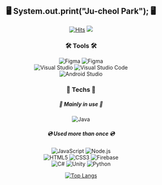 <p align="center">
 <h2 align="center">🖥 System.out.print("Ju-cheol Park"); 🖥</h2>
</p>
<div align="center">

[![Hits](https://hits.seeyoufarm.com/api/count/incr/badge.svg?url=https%3A%2F%2Fgithub.com%2Fvalur628&count_bg=%230B0B0B&title_bg=%230B0B0B&icon=github.svg&icon_color=%23E7E7E7&title=Github&edge_flat=true)](https://hits.seeyoufarm.com)
<a href="mailto:valurauta628@gmail.com"><img src="https://img.shields.io/badge/Gmail-EA4335?style=flat-square&logo=Gmail&logoColor=white"/></a>

</div>
<div align="center">

<h3>🛠 Tools 🛠</h3>

![Figma](https://img.shields.io/badge/Figma-F24E1E?style=for-the-badge&logo=Figma&logoColor=white)
![Figma](https://img.shields.io/badge/Ubuntu-E95420?style=for-the-badge&logo=Ubuntu&logoColor=white)<br>
![Visual Studio](https://img.shields.io/badge/Visual%20Studio-5C2D91?style=for-the-badge&logo=Visual%20Studio&logoColor=white)
![Visual Studio Code](https://img.shields.io/badge/Visual%20Studio%20Code-007ACC?style=for-the-badge&logo=Visual%20Studio%20Code&logoColor=white)<br>
![Android Studio](https://img.shields.io/badge/Android%20Studio-1ECD6C?style=for-the-badge&logo=Android%20Studio&logoColor=white)

<h3>💾 Techs 💾</h3>
<h5>📀 Mainly in use 📀</h5>

![Java](https://img.shields.io/badge/Java-007396?style=for-the-badge&logo=OpenJDK&logoColor=white)

<h5>💿 Used more than once 💿</h5>

![JavaScript](https://img.shields.io/badge/JavaScript-F7DF1E?style=flat-square&logo=JavaScript&logoColor=white)
![Node.js](https://img.shields.io/badge/Node.js-339933?style=flat-square&logo=Node.js&logoColor=white)<br>
![HTML5](https://img.shields.io/badge/HTML-E34F26?style=flat-square&logo=HTML5&logoColor=white)
![CSS3](https://img.shields.io/badge/CSS-1572B6?style=flat-square&logo=CSS3&logoColor=white)
![Firebase](https://img.shields.io/badge/Firebase-FFCA28?style=flat-square&logo=Firebase&logoColor=white)<br>
![C#](https://img.shields.io/badge/C%23-239120?style=flat-square&logo=C%20Sharp&logoColor=white)
![Unity](https://img.shields.io/badge/Unity-000000?style=flat-square&logo=Unity&logoColor=white)
![Python](https://img.shields.io/badge/Python-3776AB?style=flat-square&logo=Python&logoColor=white)<br>

[![Top Langs](https://github-readme-stats.vercel.app/api/top-langs/?username=valur628&langs_count=8&hide=c%2B%2B,CMake,ShaderLab,HLSL,GLSL,Objective%2DC)](https://github.com/valur628/github-readme-stats)

</div>
